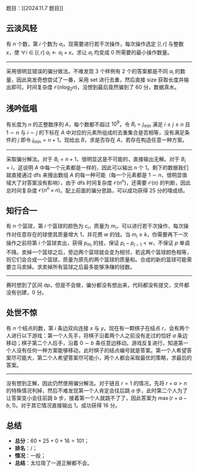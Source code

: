 题目：[[2024.11.7 题目]]

## 云淡风轻

有 $n$ 个数，第 $i$ 个数为 $a_i$，现需要进行若干次操作，每次操作选定 $[l,r]$ 与整数 $x$，使 $\forall i\in[l,r]$ $a_i\gets a_i+x$。求让 $a_i$ 均变成 $0$ 所需要的最小操作数量。

---

采用很明显错误的骗分做法。不难发现 $3$ 个样例有 $2$ 个的答案都是不同 $a_i$ 的数量，因此突发奇想尝试了一番，采用 set 进行去重，然后直接 size 获取长度并输出即可。时间复杂度 $\mathcal O(n\log_2 n)$，没想到最后竟然骗到了 $60$ 分，数据真水。

## 浅吟低唱

有长度为 $n$ 的正整数序列 $A$，每个数都不超过 $10^9$，令 $B_i=j_{\min}$ 满足 $i\le j\le n$ 且 $1\sim n$ 与 $i\sim j$ 的下标在 $A$ 中对应的元素所组成的去重集合是否相等，没有满足条件的 $j$ 即令 $j_{\min}=n+1$。现给出 $B$，求是否存在 $A$，若存在构造任意一种方案。

---

采取骗分解法。对于 ${} B_i=n+1$，很明显这是不可能的，直接输出无解。对于 ${} B_i=i$，这说明 $A$ 中每一个元素都是一样的，因此可以输出 $n$ 个 $1$。剩下的数据我们就直接通过 dfs 来搜出数组 $A$ 的每一种可能（每一个元素都是 $1\sim n$，很明显值域大了对答案没有影响），由于 dfs 时间复杂度 $\mathcal O(n^n)$，还需要 $\mathcal O(n)$ 的判断，因此总时间复杂度 $\mathcal O(n^n\times n)$。配上前面的骗分思路，可以成功获得 $25$ 分的嚎成绩。

## 知行合一

有 $n$ 个篮球，第 $i$ 个篮球的颜色为 $c_i$，质量为 $m_i$，可以进行若干次操作，每次操作对任意存在的球使其质量增大 $1$，并花费 $w$ 的钱。当 $m_i\ge k$，你需要再下一次操作之前将第 $i$ 个篮球卖出，获得 $p_{m_i}$ 的钱，保证 $p_i-p_{i-1}<w$，不保证 $p$ 单调不降。卖掉一个篮球之后，旁边两个篮球就会变为相邻，若这两个篮球颜色相等，则它们会合成一个篮球，质量为原先的两个篮球的质量和。合成的新的篮球可能需要立马卖掉。求卖掉所有篮球之后最多能够净赚的钱数。

---

赛时想到了区间 dp，但是不会做，骗分都没有想出来，代码都没有提交，文件都没有创建，$0$ 分。

## 处世不惊

有 $n$ 个结点的数，第 $i$ 条边双向连接 $x$ 与 $y$。现在有一颗棋子在结点 $r$，会有两个人进行以下游戏：第一个人先手，将棋子沿着两个人之前没有走过的恰好 $a$ 条边移动；棋子第二个人后手，沿着 $0\sim b$ 条任意边移动。游戏反复进行，知道第一个人没有任何一种方案能够移动，此时棋子的结点编号就是答案。第一个人希望答案尽可能大，第二个人希望答案尽可能小，两个人都会采取最优的策略，求最后的答案。

---

没有想到正解，因此仍然使用骗分解法。对于链且 $r=1$ 的情况，先将 $r+a>n$ 的特殊情况判掉，然后不难发现第一个人肯定会往后跳 $a$ 步，此时第二个人为了让答案变小会往前跳 $b$ 步，接着第一个人就跳不了了，因此答案为 $\max(r+a-b,1)$。对于其它情况直接输出 $1$。成功获得 $16$ 分。

## 总结

- **总分**：$60+25+0+16=101$；
- **排名**：$/$；
- **情况**：一般；
- **总结**：太垃圾了一道正解都不会。